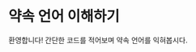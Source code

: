 <script setup>
import CodeRunner from "../../docs-component/code-runner.vue"

const CODE = `"yaksok.ts에 오신걸 환영합니다" 보여주기
"화면 아래에 있는 버튼을 눌러 다음 단원으로 넘어가세요" 보여주기`
</script>

# 약속 언어 이해하기

환영합니다! 간단한 코드를 적어보며 약속 언어를 익혀봅시다.

<CodeRunner :code="CODE" />
